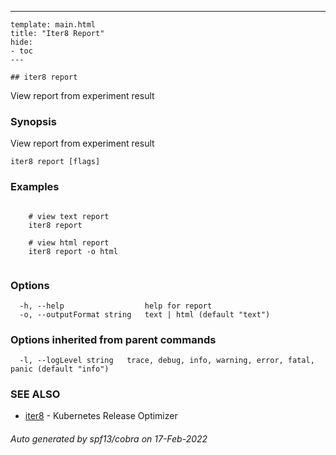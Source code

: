 ---
	template: main.html
	title: "Iter8 Report"
	hide:
	- toc
	---
	
	## iter8 report

View report from experiment result

### Synopsis

View report from experiment result

```
iter8 report [flags]
```

### Examples

```

	# view text report
	iter8 report
	
	# view html report
	iter8 report -o html
	
```

### Options

```
  -h, --help                  help for report
  -o, --outputFormat string   text | html (default "text")
```

### Options inherited from parent commands

```
  -l, --logLevel string   trace, debug, info, warning, error, fatal, panic (default "info")
```

### SEE ALSO

* [iter8](iter8.md)	 - Kubernetes Release Optimizer

###### Auto generated by spf13/cobra on 17-Feb-2022
